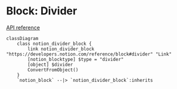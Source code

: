 # Block: Divider

[API reference](https://developers.notion.com/reference/block#divider)

```mermaid
classDiagram
    class notion_divider_block {
        link notion_divider_block "https://developers.notion.com/reference/block#divider" "Link"
        [notion_blocktype] $type = "divider"
        [object] $divider
        ConvertFromObject()
    }
    `notion_block` --|> `notion_divider_block`:inherits
```
